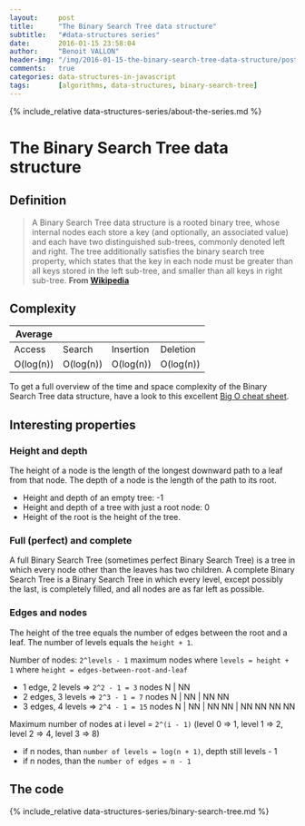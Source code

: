 ```yaml
---
layout:     post
title:      "The Binary Search Tree data structure"
subtitle:   "#data-structures series"
date:       2016-01-15 23:58:04
author:     "Benoit VALLON"
header-img: "/img/2016-01-15-the-binary-search-tree-data-structure/post-the-binary-search-tree-data-structure.jpg"
comments:   true
categories: data-structures-in-javascript
tags:       [algorithms, data-structures, binary-search-tree]
---
```


<p></p>

{% include_relative data-structures-series/about-the-series.md %}

# The Binary Search Tree data structure

## Definition

> A Binary Search Tree data structure is a rooted binary tree, whose internal nodes each store a key (and optionally, an associated value) and each have two distinguished sub-trees, commonly denoted left and right. The tree additionally satisfies the binary search tree property, which states that the key in each node must be greater than all keys stored in the left sub-tree, and smaller than all keys in right sub-tree.
**From [Wikipedia](https://en.wikipedia.org/wiki/Binary_search_tree)**

## Complexity

Average ||||
--- | --- | --- | ---
Access|Search|Insertion|Deletion
O(log(n)) | O(log(n)) | O(log(n)) | O(log(n))

To get a full overview of the time and space complexity of the Binary Search Tree data structure, have a look to this excellent [Big O cheat sheet](http://bigocheatsheet.com/).

## Interesting properties

### Height and depth

The height of a node is the length of the longest downward path to a leaf from that node. The depth of a node is the length of the path to its root.

- Height and depth of an empty tree: -1
- Height and depth of a tree with just a root node: 0
- Height of the root is the height of the tree.

### Full (perfect) and complete

A full Binary Search Tree (sometimes perfect Binary Search Tree) is a tree in which every node other than the leaves has two children. A complete Binary Search Tree is a Binary Search Tree in which every level, except possibly the last, is completely filled, and all nodes are as far left as possible.

### Edges and nodes

The height of the tree equals the number of edges between the root and a leaf. The number of levels equals the `height + 1`.

Number of nodes: `2^levels - 1` maximum nodes where `levels = height + 1` where `height = edges-between-root-and-leaf`

- 1 edge, 2 levels => `2^2 - 1 = 3` nodes N \| NN
- 2 edges, 3 levels => `2^3 - 1 = 7` nodes N \| NN \| NN NN
- 3 edges, 4 levels => `2^4 - 1 = 15` nodes N \| NN \| NN NN \| NN NN NN NN

Maximum number of nodes at i level = `2^(i - 1)` (level 0 => 1, level 1 => 2, level 2 => 4, level 3 => 8)

- if n nodes, than `number of levels = log(n + 1)`, depth still levels - 1
- if n nodes, than the `number of edges = n - 1`

## The code

{% include_relative data-structures-series/binary-search-tree.md %}
